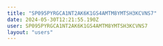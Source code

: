 ```yaml
---
title: "SP095PYRGCA1NT2AK6K1GS4AMTM8YMTSH3KCVNS7"
date: 2024-05-30T12:21:55.190Z
user: SP095PYRGCA1NT2AK6K1GS4AMTM8YMTSH3KCVNS7
layout: "users"
---
```

    